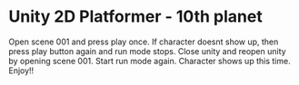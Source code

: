 # Unity 2D Platformer - 10th planet
Open scene 001 and press play once. 
If character doesnt show up, then press play button again and run mode stops. Close unity and reopen unity by opening scene 001. Start run mode again. Character shows up this time. Enjoy!!
